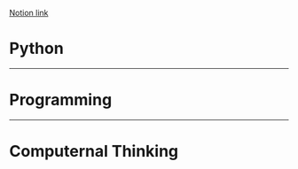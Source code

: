 [Notion link](https://www.notion.so/15-Python-72a82e7bb0be40eda2135ffdeb9d9956)

# Python
---
# Programming
---
# Computernal Thinking
